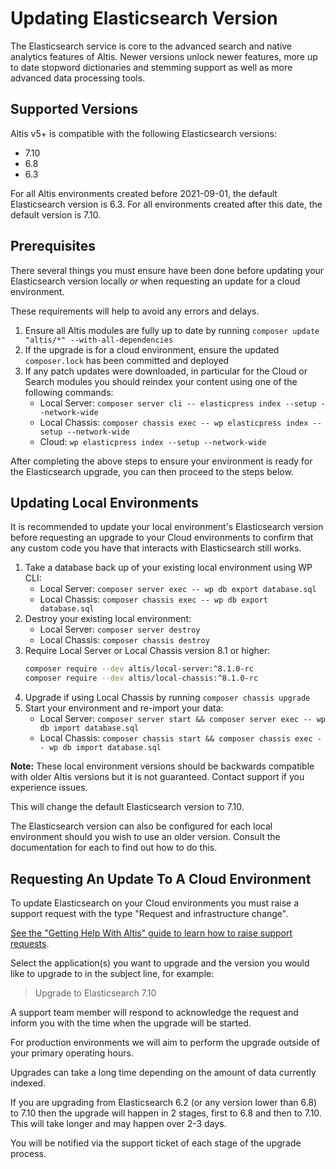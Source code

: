 # Updating Elasticsearch Version

The Elasticsearch service is core to the advanced search and native analytics features of Altis. Newer versions unlock newer features, more up to date stopword dictionaries and stemming support as well as more advanced data processing tools.

## Supported Versions

Altis v5+ is compatible with the following Elasticsearch versions:

- 7.10
- 6.8
- 6.3

For all Altis environments created before 2021-09-01, the default Elasticsearch version is 6.3. For all environments created after this date, the default version is 7.10.

## Prerequisites

There several things you must ensure have been done before updating your Elasticsearch version locally _or_ when requesting an update for a cloud environment.

These requirements will help to avoid any errors and delays.

1. Ensure all Altis modules are fully up to date by running `composer update "altis/*" --with-all-dependencies`
1. If the upgrade is for a cloud environment, ensure the updated `composer.lock` has been committed and deployed
1. If any patch updates were downloaded, in particular for the Cloud or Search modules you should reindex your content using one of the following commands:
   - Local Server: `composer server cli -- elasticpress index --setup --network-wide`
   - Local Chassis: `composer chassis exec -- wp elasticpress index --setup --network-wide`
   - Cloud: `wp elasticpress index --setup --network-wide`

After completing the above steps to ensure your environment is ready for the Elasticsearch upgrade, you can then proceed to the steps below.

## Updating Local Environments

It is recommended to update your local environment's Elasticsearch version before requesting an upgrade to your Cloud environments to confirm that any custom code you have that interacts with Elasticsearch still works.

1. Take a database back up of your existing local environment using WP CLI:
   - Local Server: `composer server exec -- wp db export database.sql`
   - Local Chassis: `composer chassis exec -- wp db export database.sql`
1. Destroy your existing local environment:
   - Local Server: `composer server destroy`
   - Local Chassis: `composer chassis destroy`
1. Require Local Server or Local Chassis version 8.1 or higher:
   ```sh
   composer require --dev altis/local-server:^8.1.0-rc
   composer require --dev altis/local-chassis:^8.1.0-rc
   ```
1. Upgrade if using Local Chassis by running `composer chassis upgrade`
1. Start your environment and re-import your data:
   - Local Server: `composer server start && composer server exec -- wp db import database.sql`
   - Local Chassis: `composer chassis start && composer chassis exec -- wp db import database.sql`

**Note:** These local environment versions should be backwards compatible with older Altis versions but it is not guaranteed. Contact support if you experience issues.

This will change the default Elasticsearch version to 7.10.

The Elasticsearch version can also be configured for each local environment should you wish to use an older version. Consult the documentation for each to find out how to do this.

## Requesting An Update To A Cloud Environment

To update Elasticsearch on your Cloud environments you must raise a support request with the type "Request and infrastructure change".

[See the "Getting Help With Altis" guide to learn how to raise support requests](../getting-help-with-altis.md).

Select the application(s) you want to upgrade and the version you would like to upgrade to in the subject line, for example:

> Upgrade to Elasticsearch 7.10

A support team member will respond to acknowledge the request and inform you with the time when the upgrade will be started.

For production environments we will aim to perform the upgrade outside of your primary operating hours.

Upgrades can take a long time depending on the amount of data currently indexed.

If you are upgrading from Elasticsearch 6.2 (or any version lower than 6.8) to 7.10 then the upgrade will happen in 2 stages, first to 6.8 and then to 7.10. This will take longer and may happen over 2-3 days.

You will be notified via the support ticket of each stage of the upgrade process.

